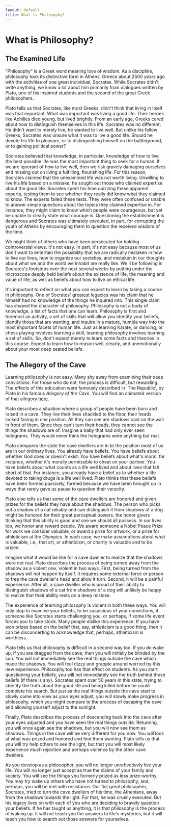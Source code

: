 ```yaml
---
layout: default
title: What is Philosophy? 
---
```


# What is Philosophy?

## The Examined Life


"Philosophy" is a Greek word meaning love of wisdom. As a discipline, philosophy took its distinctive form in Athens, Greece about 2500 years ago with the activities of one great individual, Socrates. While Socrates didn't write anything, we know a lot about him primarily from dialogues written by Plato, one of his inspired students and the second of the great Greek philosophers. 

Plato tells us that Socrates, like most Greeks, didn't think that living in itself was that important. What was important was living a good life. Their heroes like Achilles died young, but lived brightly. From an early age, Greeks cared about how to distinguish themselves in this life. Socrates was no different. He didn't want to merely live, he wanted to live well. But unlike his fellow Greeks, Socrates was unsure what it was to live a good life. Should he devote his life to pleasure, or to distinguishing himself on the battleground, or to gaining political power? 

Socrates believed that knowledge, in particular, knowledge of how to live the best possible life was the most important thing to seek for a human. If we are ignorant of how to live well, then we risk gravely damaging ourselves and missing out on living a fulfilling, flourishing life. For this reason, Socrates claimed that the unexamined life was not worth living. Unwilling to live his life based on a mistake, he sought out those who claimed expertise about the good life. Socrates spent his time quizzing these apparent experts, testing them to see whether they really did know what they claimed to know. The experts failed these tests. They were often  confused or unable to answer simple questions about the topics they claimed expertise in. For instance, they might claim to know which people were courageous, but yet be unable to clearly state what courage is. Questioning the establishment is dangerous and Socrates was ultimately executed, in part, for corrupting the youth of Athens by encouraging them to question the received wisdom of the time. 

We might think of others who have been persecuted for holding controversial views. It's not easy. In part, it's not easy because most of us don't want to entertain the possibility that we are radically mistaken in how to live our lives, how to organize our societies, and mistaken in our thoughts about what we and the world we inhabit are really like. We'll be following in Socrates's footsteps over the next several weeks by putting under the microscope deeply held beliefs about the existence of life, the meaning and value of life, as well as beliefs about how to live an ethical life.  

It's important to reflect on what you can expect to learn by taking a course in philosophy. One of Socrates' greatest legacies was his claim that he himself had  no knowledge of the things he inquired into. This single claim has shaped the character of philosophy. Philosophy is not a body of knowledge, a list of facts that one can learn. Philosophy is first and foremost an activity, a set of skills that will allow you identify your beliefs, identify those that are wanting, and inquire in a mature, humble way into the most important facets of human life.  Just as learning Karate, or dancing, or chess playing involves learning a skill, learning philosophy involves learning a set of skills. So, don't expect merely to learn some facts and theories in this course. Expect to learn how to reason well, clearly, and unemotionally about your most deep seated beliefs. 


## The Allegory of the Cave

Learning philosophy is not easy. Many shy away from examining their deep convictions. For those who do not, the process is difficult, but rewarding. The effects of this education were famously described in 'The Republic', by Plato in his famous *Allegory of the Cave*. You will find an animated version of that allegory [here](https://www.youtube.com/watch?v=h55X9LJTAg4).

Plato describes a situation where a group of people have been born and raised in a cave. They live their lives shackled to the floor, their heads locked facing in one position. All they can see are shadows cast on the wall in front of them. Since they can't turn their heads, they cannot see the things the shadows are of. Imagine a baby that had only ever seen holograms. They would never think the holograms were anything but real. 

Plato compares the state the cave dwellers are in to the position most of us are in our ordinary lives. You already have beliefs. You have beliefs about whether God does or doesn't exist. You have beliefs about what's moral, for instance, whether it's morally permissible to cheat on your partner. You have beliefs about what counts as a life well lived and about lives that fall short of that. For instance, you already have a belief as to whether a life devoted to taking drugs is a life well lived. Plato thinks that these beliefs have been formed passively, formed because we have been brought up in ways that rarely gave us pause to question their veracity.  

Plato also tells us that some of the cave dwellers are honored and given prizes for the beliefs they have about the shadows. The person who picks out a shadow of a cat reliably and can distinguish it from shadows of a dog might be honored for their great perceptual powers, the honor givers thinking that this ability is good and one we should all possess. In our lives too, we honor and reward people. We award someone a Nobel Peace Prize for work we consider valuable, or award a prize for artwork, or a prize for athleticism at the Olympics. In each case, we make assumptions about what is valuable, i.e., that art, or athleticism, or charity is valuable and to be prized. 

Imagine what it would be like for a cave dweller to realize that the shadows were not real. Plato describes the process of being turned away from the shadow as a violent one, violent in two ways. First, being turned from the shadows will not happen by itself. It requires some external force or person to free the cave dweller's head and allow it turn. Second, it will be a painful experience. After all, a cave dweller who is proud of their ability to distinguish shadows of a cat from shadows of a dog will unlikely be happy to realize that their ability rests on a deep mistake. 

The experience of learning philosophy is violent in both these ways. You will only stop to examine your beliefs, to be suspicious of your convictions, if someone like Socrates starts challenging you, or perhaps, if some life event forces you to take stock. Many people dislike this experience. If you have won prizes based on the belief that, say, athleticism is a good thing, then it can be disconcerting to acknowledge that, perhaps, athleticism is worthless. 

Plato tells us that philosophy is difficult in a second way too. If you do wake up, if you are dragged from the cave, then you will initially be blinded by the sun. You will not immediately see the real things outside the cave which made the shadows. You will feel dizzy and grapple around worried by this new experience. Philosophy too has that effect on students. As you start questioning your beliefs, you will not immediately see the truth behind those beliefs (if there is any). Socrates spent over 50 years in this state, trying to identify the truth about the good life and being killed before he could complete his search. But just as the real things outside the cave start to slowly come into view as your eyes adjust, you will slowly make progress in philosophy, which you might compare to the process of escaping the cave and allowing yourself adjust to the sunlight. 

Finally, Plato describes the process of descending back into the cave after your eyes adjusted and you have seen the real things outside. Returning, you will once again see the shadows, but you will now see them as shadows. Things in the cave will be very different for you now. You will look at what was prized and honored and find them wanting. Plato tells us that you will try help others to see the light, but that you will most likely experience much rejection and perhaps violence by the other cave dwellers. 

As you develop as a philosopher, you will no longer unreflectively live your life. You will no longer just accept as true the claims of your family and society. You will see the things you formerly prized as less prize-worthy. You may try wake up others who have not turned to philosophy, and, perhaps, you will be met with resistance. Our fist great philosopher, Socrates, tried to turn the cave dwellers of his time, the Athenians, away from the shadows towards the light. For that, he was cruelly executed. But his legacy lives on with each of you who are deciding to bravely question your beliefs. If he has taught us anything, it is that philosophy is the process of waking up. It will not teach you the answers to life's mysteries, but it will teach you how to search out those answers for yourselves. 






